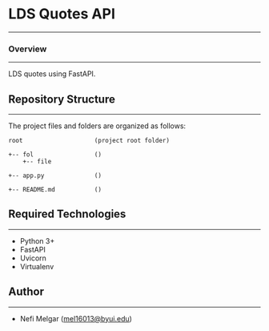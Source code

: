 # LDS Quotes API
<hr>
<h3>Overview</h3>
<hr>
<p>LDS quotes using FastAPI. <br>
</p>


## Repository Structure
---
The project files and folders are organized as follows:
```
root                    (project root folder)

+-- fol                 ()
    +-- file     

+-- app.py              ()

+-- README.md           ()
```

## Required Technologies
---
* Python 3+
* FastAPI
* Uvicorn
* Virtualenv

## Author
---
* Nefi Melgar (mel16013@byui.edu)
